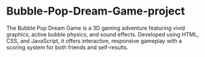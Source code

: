 # Bubble-Pop-Dream-Game-project
The Bubble Pop Dream Game is a 3D gaming adventure featuring vivid graphics, active bubble physics, and sound effects. Developed using HTML, CSS, and JavaScript, it offers interactive, responsive gameplay with a scoring system for both friends and self-results.

